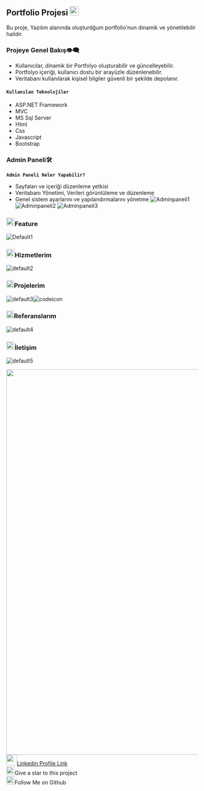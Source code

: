 ## **Portfolio Projesi** <img src="https://user-images.githubusercontent.com/74038190/212284087-bbe7e430-757e-4901-90bf-4cd2ce3e1852.gif" width="24" height="24" />
Bu proje, Yazılım alanında oluşturdğum portfolio'nun dinamik ve yönetilebilir halidir.
### Projeye Genel Bakış👁️‍🗨️
- Kullanıcılar, dinamik bir Portfolyo oluşturabilir ve güncelleyebilir.
- Portfolyo içeriği, kullanıcı dostu bir arayüzle düzenlenebilir.
- Veritabanı kullanılarak kişisel bilgiler güvenli bir şekilde depolanır.
#### **`Kullanılan Teknolojiler`**
+ ASP.NET Framework
+ MVC
+ MS Sql Server
+ Html
+ Css
+ Javascript
+ Bootstrap
### Admin Paneli🛠️
**`Admin Paneli Neler Yapabilir?`**
- Sayfaları ve içeriği düzenleme yetkisi
- Veritabanı Yönetimi, Verileri görüntüleme ve düzenleme
- Genel sistem ayarlarını ve yapılandırmalarını yönetme
![Adminpaneli1](https://github.com/Nesibe93/MeyawoPortfolio/assets/125722258/5f0ad581-89cd-48d0-a16b-93779e8cbcca)
![Adminpaneli2](https://github.com/Nesibe93/MeyawoPortfolio/assets/125722258/ea625a23-b8d0-4fd3-b84c-46cd6fd6718a)
![Adminpaneli3](https://github.com/Nesibe93/MeyawoPortfolio/assets/125722258/262b6fae-8c91-4d09-b3f5-f46957eb9bda)

### <img width="22" height="22" src="https://img.icons8.com/external-flaticons-lineal-color-flat-icons/64/external-home-resume-flaticons-lineal-color-flat-icons.png" alt="external-home-resume-flaticons-lineal-color-flat-icons"/>Feature
![Default1](https://github.com/Nesibe93/MeyawoPortfolio/assets/125722258/3fe9ddba-9bc8-4a8c-8d2b-c45e182ee828)
### <img width="22" height="22" src="https://github.com/Nesibe93/MeyawoPortfolio/assets/125722258/35303ec6-8a66-4244-92fe-1fd1fe2a9124" alt="code"/>Hizmetlerim
![default2](https://github.com/Nesibe93/MeyawoPortfolio/assets/125722258/766e98c8-4971-46e2-9440-ef3e9da426ef)
### <img width="20" height="20" src="https://github.com/Nesibe93/MeyawoPortfolio/assets/125722258/28404f72-383e-478e-9504-b0973d571f9f" alt="diploma"/>Projelerim
![default3](https://github.com/Nesibe93/MeyawoPortfolio/assets/125722258/38510576-f224-4204-9318-e918ef101969)![codeicon]()

### <img width="20" height="20" src="https://img.icons8.com/office/24/diploma.png" alt="diploma"/>Referanslarım
![default4](https://github.com/Nesibe93/MeyawoPortfolio/assets/125722258/d0617e7e-c359-418b-ba54-6c7adfce53b0)
### <img width="22" height="22" src="https://github.com/Nesibe93/MvcCV/assets/125722258/20e3a820-f95b-41d4-9a11-ea97ff9047f5"/>İletişim
![default5](https://github.com/Nesibe93/MeyawoPortfolio/assets/125722258/73159e87-643f-476e-acff-65a2eabe1615)






<img src="https://user-images.githubusercontent.com/74038190/212284115-f47cd8ff-2ffb-4b04-b5bf-4d1c14c0247f.gif" width="1012"><br>
<img src="https://user-images.githubusercontent.com/74038190/235294012-0a55e343-37ad-4b0f-924f-c8431d9d2483.gif" width="28" height="28"/>[Linkedin Profile Link](https://www.linkedin.com/in/nesibekosanoglu/)<br>
<img src="https://raw.githubusercontent.com/Tarikul-Islam-Anik/Microsoft-Teams-Animated-Emojis/master/Emojis/Travel%20and%20places/Star.png" width="22" height="22" />Give a star to this project<br>
<img src="https://raw.githubusercontent.com/Tarikul-Islam-Anik/Microsoft-Teams-Animated-Emojis/master/Emojis/Hand%20gestures/Folded%20Hands%20Light%20Skin%20Tone.png" width="22" height="22" />Follow Me on Github
